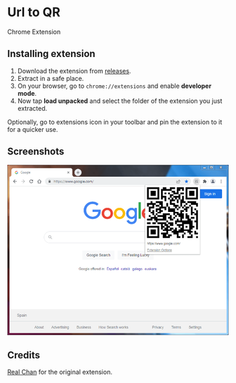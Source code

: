 # Url to QR
Chrome Extension

## Installing extension
1. Download the extension from [releases](https://github.com/serrgiofdezz/urltoqr/releases).
2. Extract in a safe place.
3. On your browser, go to `chrome://extensions` and enable **developer mode**.
4. Now tap **load unpacked** and select the folder of the extension you just extracted.

Optionally, go to extensions icon in your toolbar and pin the extension to it for a quicker use.

## Screenshots
![Url To QR running in Chromium](capture2.png)

## Credits
[Real Chan](realchantestmail@gmail.com) for the original extension.
